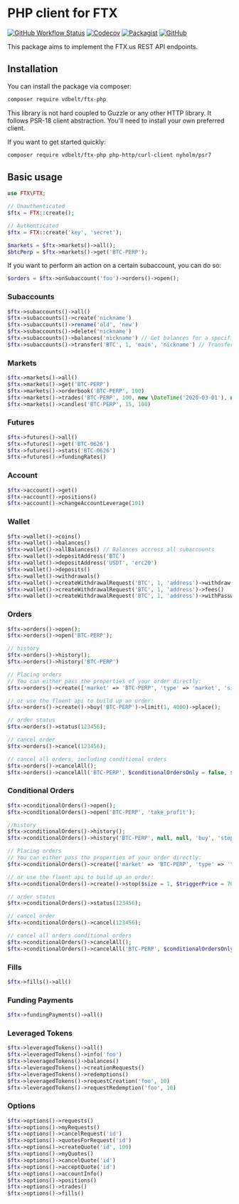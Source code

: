 # PHP client for FTX
[![GitHub Workflow Status](https://img.shields.io/github/workflow/status/vdbelt/ftx-php/PHP%20Composer)](https://github.com/vdbelt/ftx-php/actions)
[![Codecov](https://img.shields.io/codecov/c/github/vdbelt/ftx-php)](https://codecov.io/gh/vdbelt/ftx-php)
[![Packagist](https://img.shields.io/packagist/dt/vdbelt/ftx-php)](https://packagist.org/packages/vdbelt/ftx-php)
[![GitHub](https://img.shields.io/github/license/vdbelt/ftx-php)](https://github.com/vdbelt/ftx-php/blob/master/LICENSE.md)

This package aims to implement the FTX.us REST API endpoints.

## Installation
You can install the package via composer:
```bash
composer require vdbelt/ftx-php
```

This library is not hard coupled to Guzzle or any other HTTP library. It follows PSR-18 client abstraction. You'll need to install your own preferred client.

If you want to get started quickly:
```bash
composer require vdbelt/ftx-php php-http/curl-client nyholm/psr7
```

## Basic usage
```php
use FTX\FTX;

// Unauthenticated
$ftx = FTX::create();

// Authenticated
$ftx = FTX::create('key', 'secret');

$markets = $ftx->markets()->all();
$btcPerp = $ftx->markets()->get('BTC-PERP');
```

If you want to perform an action on a certain subaccount, you can do so:
```php
$orders = $ftx->onSubaccount('foo')->orders()->open();
```

### Subaccounts
```php
$ftx->subaccounts()->all()
$ftx->subaccounts()->create('nickname')
$ftx->subaccounts()->rename('old', 'new')
$ftx->subaccounts()->delete('nickname')
$ftx->subaccounts()->balances('nickname') // Get balances for a specific subaccount
$ftx->subaccounts()->transfer('BTC', 1, 'main', 'nickname') // Transfer funds between subaccounts
```

### Markets
```php
$ftx->markets()->all()
$ftx->markets()->get('BTC-PERP')
$ftx->markets()->orderbook('BTC-PERP', 100)
$ftx->markets()->trades('BTC-PERP', 100, new \DateTime('2020-03-01'), new \DateTime('2020-03-01 06:00:00'))
$ftx->markets()->candles('BTC-PERP', 15, 100)
```

### Futures
```php
$ftx->futures()->all()
$ftx->futures()->get('BTC-0626')
$ftx->futures()->stats('BTC-0626')
$ftx->futures()->fundingRates()
```

### Account
```php
$ftx->account()->get()
$ftx->account()->positions()
$ftx->account()->changeAccountLeverage(101)
```

### Wallet
```php
$ftx->wallet()->coins()
$ftx->wallet()->balances()
$ftx->wallet()->allBalances() // Balances accross all subaccounts
$ftx->wallet()->depositAddress('BTC')
$ftx->wallet()->depositAddress('USDT', 'erc20')
$ftx->wallet()->deposits()
$ftx->wallet()->withdrawals()
$ftx->wallet()->createWithdrawalRequest('BTC', 1, 'address')->withdraw()
$ftx->wallet()->createWithdrawalRequest('BTC', 1, 'address')->fees()
$ftx->wallet()->createWithdrawalRequest('BTC', 1, 'address')->withPassword()->withCode()->withTag()->withdraw()
```

### Orders
```php
$ftx->orders()->open();
$ftx->orders()->open('BTC-PERP');

// history
$ftx->orders()->history();
$ftx->orders()->history('BTC-PERP')

// Placing orders
// You can either pass the properties of your order directly:
$ftx->orders()->create(['market' => 'BTC-PERP', 'type' => 'market', 'size' => 1])->place();

// or use the fluent api to build up an order:
$ftx->orders()->create()->buy('BTC-PERP')->limit(1, 4000)->place();

// order status
$ftx->orders()->status(123456);

// cancel order
$ftx->orders()->cancel(123456);

// cancel all orders, including conditional orders
$ftx->orders()->cancelAll();
$ftx->orders()->cancelAll('BTC-PERP', $conditionalOrdersOnly = false, $limitOrdersOnly = true)

```

### Conditional Orders
```php
$ftx->conditionalOrders()->open();
$ftx->conditionalOrders()->open('BTC-PERP', 'take_profit');

//history
$ftx->conditionalOrders()->history();
$ftx->conditionalOrders()->history('BTC-PERP', null, null, 'buy', 'stop', 'market', 10);

// Placing orders
// You can either pass the properties of your order directly:
$ftx->conditionalOrders()->create(['market' => 'BTC-PERP', 'type' => 'takeProfit', 'triggerPrice' => 7000.99, 'size' => 1, 'side' => 'buy', 'reduceOnly' => true])->place();

// or use the fluent api to build up an order:
$ftx->conditionalOrders()->create()->stop($size = 1, $triggerPrice = 7000.99)->buy('BTC-PERP')->reduceOnly()->place();

// order status
$ftx->conditionalOrders()->status(123456);

// cancel order
$ftx->conditionalOrders()->cancel(123456);

// cancel all orders conditional orders
$ftx->conditionalOrders()->cancelAll();
$ftx->conditionalOrders()->cancelAll('BTC-PERP', $conditionalOrdersOnly = true, $limitOrdersOnly = true)
```

### Fills
```php
$ftx->fills()->all()
```

### Funding Payments
```php
$ftx->fundingPayments()->all()
```

### Leveraged Tokens
```php
$ftx->leveragedTokens()->all()
$ftx->leveragedTokens()->info('foo')
$ftx->leveragedTokens()->balances()
$ftx->leveragedTokens()->creationRequests()
$ftx->leveragedTokens()->redemptions()
$ftx->leveragedTokens()->requestCreation('foo', 10)
$ftx->leveragedTokens()->requestRedemption('foo', 10)
```

### Options
```php
$ftx->options()->requests()
$ftx->options()->myRequests()
$ftx->options()->cancelRequest('id')
$ftx->options()->quotesForRequest('id')
$ftx->options()->createQuote('id', 100)
$ftx->options()->myQuotes()
$ftx->options()->cancelQuote('id')
$ftx->options()->acceptQuote('id')
$ftx->options()->accountInfo()
$ftx->options()->positions()
$ftx->options()->trades()
$ftx->options()->fills()
```
